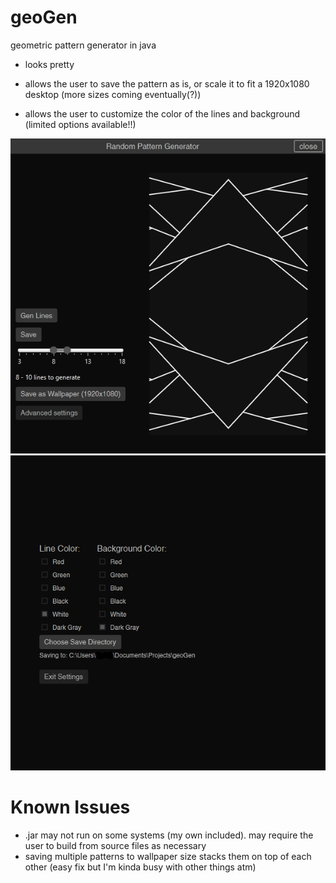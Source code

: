 # geoGen
geometric pattern generator in java

-	looks pretty

-	allows the user to save the pattern as is, or scale it to fit a 1920x1080 desktop (more sizes coming eventually(?))

-	allows the user to customize the color of the lines and background (limited options available!!)

![Main Screen](assets/sample1.png)
![Settings Screen](assets/sample2.png)

# Known Issues
-	.jar may not run on some systems (my own included). may require the user to build from source files as necessary
-	saving multiple patterns to wallpaper size stacks them on top of each other (easy fix but I'm kinda busy with other things atm)
